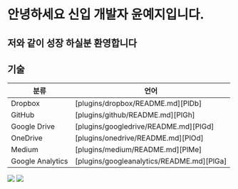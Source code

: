 # 안녕하세요 신입 개발자 윤예지입니다.

## 저와 같이 성장 하실분 환영합니다

## 기술

| 분류 | 언어 |
| ------ | ------ |
| Dropbox | [plugins/dropbox/README.md][PlDb] |
| GitHub | [plugins/github/README.md][PlGh] |
| Google Drive | [plugins/googledrive/README.md][PlGd] |
| OneDrive | [plugins/onedrive/README.md][PlOd] |
| Medium | [plugins/medium/README.md][PlMe] |
| Google Analytics | [plugins/googleanalytics/README.md][PlGa] |

<img src="https://img.shields.io/badge/Android-3DDC84?style=flat-square&logo=Android&logoColor=white"/>
<img src="https://img.shields.io/badge/zava-3DDC84?style=flat-square&logo=zava&logoColor=#000000"/>
